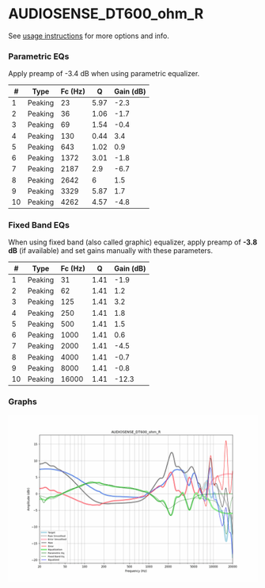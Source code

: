 # AUDIOSENSE_DT600_ohm_R
See [usage instructions](https://github.com/jaakkopasanen/AutoEq#usage) for more options and info.

### Parametric EQs
Apply preamp of -3.4 dB when using parametric equalizer.

|   # | Type    |   Fc (Hz) |    Q |   Gain (dB) |
|-----|---------|-----------|------|-------------|
|   1 | Peaking |        23 | 5.97 |        -2.3 |
|   2 | Peaking |        36 | 1.06 |        -1.7 |
|   3 | Peaking |        69 | 1.54 |        -0.4 |
|   4 | Peaking |       130 | 0.44 |         3.4 |
|   5 | Peaking |       643 | 1.02 |         0.9 |
|   6 | Peaking |      1372 | 3.01 |        -1.8 |
|   7 | Peaking |      2187 | 2.9  |        -6.7 |
|   8 | Peaking |      2642 | 6    |         1.5 |
|   9 | Peaking |      3329 | 5.87 |         1.7 |
|  10 | Peaking |      4262 | 4.57 |        -4.8 |

### Fixed Band EQs
When using fixed band (also called graphic) equalizer, apply preamp of **-3.8 dB** (if available) and set gains manually with these parameters.

|   # | Type    |   Fc (Hz) |    Q |   Gain (dB) |
|-----|---------|-----------|------|-------------|
|   1 | Peaking |        31 | 1.41 |        -1.9 |
|   2 | Peaking |        62 | 1.41 |         1.2 |
|   3 | Peaking |       125 | 1.41 |         3.2 |
|   4 | Peaking |       250 | 1.41 |         1.8 |
|   5 | Peaking |       500 | 1.41 |         1.5 |
|   6 | Peaking |      1000 | 1.41 |         0.6 |
|   7 | Peaking |      2000 | 1.41 |        -4.5 |
|   8 | Peaking |      4000 | 1.41 |        -0.7 |
|   9 | Peaking |      8000 | 1.41 |        -0.8 |
|  10 | Peaking |     16000 | 1.41 |       -12.3 |

### Graphs
![](./AUDIOSENSE_DT600_ohm_R.png)
